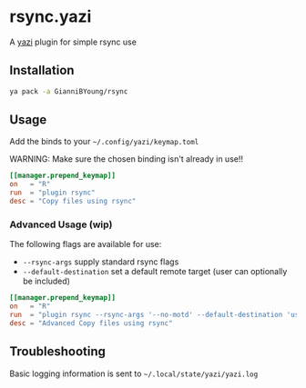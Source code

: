 # rsync.yazi

A [yazi](https://yazi-rs.github.io/) plugin for simple rsync use

## Installation

```sh
ya pack -a GianniBYoung/rsync
```

## Usage

Add the binds to your `~/.config/yazi/keymap.toml`

WARNING: Make sure the chosen binding isn't already in use!!

```toml
[[manager.prepend_keymap]]
on   = "R"
run  = "plugin rsync"
desc = "Copy files using rsync"
```

### Advanced Usage (wip)

The following flags are available for use:

- `--rsync-args` supply standard rsync flags
- `--default-destination` set a default remote target (user can optionally be included)

```toml
[[manager.prepend_keymap]]
on   = "R"
run  = "plugin rsync --rsync-args '--no-motd' --default-destination 'user@server.com'"
desc = "Advanced Copy files using rsync"
```

## Troubleshooting

Basic logging information is sent to `~/.local/state/yazi/yazi.log`

